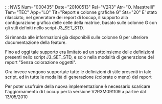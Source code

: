  :  : NWS Num="000435" Date="20100513" Rel="V2R3" Atr="O. Maestrelli" Tem="TEC" App="LO" Tit="Report e colonne grafiche G" Sts="20"
E' stato rilasciato, nel generatore dei report di loocup, il supporto alla configurazione grafica delle celle della matrice, basato sulle colonne G con gli stili definiti nello script J3_SET_STD.

Si rimanda alle informazioni già disponibili sulle colonne G per ulteriore documentazione della feature.

Fino ad oggi tale supporto era limitato ad un sottoinsieme delle definizioni presenti nello script
J3_SET_STD, e solo nella modalità di generazione del report "Senza colorazione oggetti".

Ora invece vengono supportate tutte le definizioni di stile presenti in tale script, ed in tutte le
modalità di generazione (colorate o meno) del report

Per poter usufruire della nuova implementazione è necessario scaricare l'aggiornamento di Loocup per
la versione V2R3M091109 a partire dal 13/05/2010
